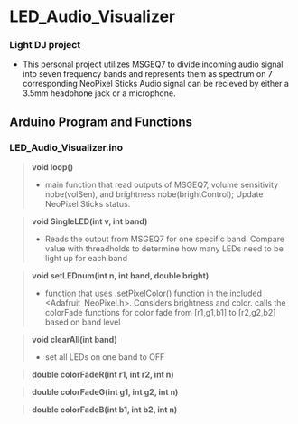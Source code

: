 # LED_Audio_Visualizer
### Light DJ project

- This personal project utilizes MSGEQ7 to divide incoming audio signal into seven frequency bands and represents them as spectrum on 7 corresponding NeoPixel Sticks
Audio signal can be recieved by either a 3.5mm headphone jack or a microphone.

## Arduino Program and Functions
### LED_Audio_Visualizer.ino

> **void loop()**
> 
> - main function that read outputs of MSGEQ7, volume sensitivity nobe(volSen), and brightness nobe(brightControl); Update NeoPixel Sticks status.

> **void SingleLED(int v, int band)**
> 
> - Reads the output from MSGEQ7 for one specific band. Compare value with threadholds to determine how many LEDs need to be light up for each band

> **void setLEDnum(int n, int band, double bright)**
> 
> - function that uses .setPixelColor() function in the included <Adafruit_NeoPixel.h>. Considers brightness and color.
> calls the colorFade functions for color fade from [r1,g1,b1] to [r2,g2,b2] based on band level

> **void clearAll(int band)**
> 
> - set all LEDs on one band to OFF

> **double colorFadeR(int r1, int r2, int n)**

> **double colorFadeG(int g1, int g2, int n)**

> **double colorFadeB(int b1, int b2, int n)**
